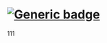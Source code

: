 # [![Generic badge](https://img.shields.io/badge/homework-JAVA-fa0000.svg)](https://moodle.jrr.by/)
111
